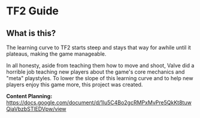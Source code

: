 # TF2 Guide
## What is this?
The learning curve to TF2 starts steep and stays that way for awhile until it plateaus, making the game manageable.

In all honesty, aside from teaching them how to move and shoot, Valve did a horrible job teaching new players about the game's core mechanics and "meta" playstyles. To lower the slope of this learning curve and to help new players enjoy this game more, this project was created.

**Content Planning:**
https://docs.google.com/document/d/1lu5C4Bo2gcRMPxMvPre5QkKt8tuwQjaVbzbSTlEDVpw/view
